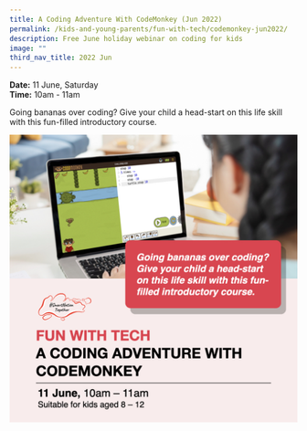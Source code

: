 ```yaml
---
title: A Coding Adventure With CodeMonkey (Jun 2022)
permalink: /kids-and-young-parents/fun-with-tech/codemonkey-jun2022/
description: Free June holiday webinar on coding for kids
image: ""
third_nav_title: 2022 Jun
---
```

**Date:** 11 June, Saturday
<br> **Time:** 10am - 11am

Going bananas over coding? Give your child a head-start on this life skill with this fun-filled introductory course. 

![Free june holidays webinar on coding for kids ](/images/jun22-kids-codemonkey-jun22jpeg.jpeg)